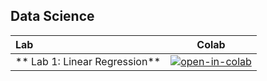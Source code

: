 ## Data Science

| Lab                                                       | Colab                                            |
| :-------------------------------------------------------- | :-----------------------------------------------:| 
| ** Lab 1: Linear Regression**               | [![open-in-colab]][lab01-colab]                  | 
            

[lab01-colab]: https://colab.research.google.com/drive/1Hnwbq_JciBVurNpLR9Ldbk1lZMLUeFM8?usp=sharing

[lab02a-colab]: https://fsdl.me/lab02a-colab
[lab02b-colab]: https://fsdl.me/lab02b-colab
[lab03-colab]: https://fsdl.me/lab03-colab
[lab04-colab]: https://fsdl.me/lab04-colab
[lab05-colab]: https://fsdl.me/lab05-colab
[lab06-colab]: https://fsdl.me/lab06-colab
[lab07-colab]: https://fsdl.me/lab07-colab
[lab08-colab]: https://fsdl.me/lab08-colab
[open-in-colab]: https://colab.research.google.com/assets/colab-badge.svg

